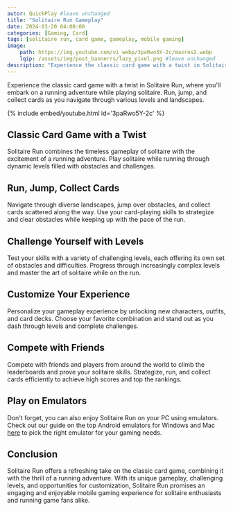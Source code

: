 ```yaml
---
autor: QuickPlay #leave unchanged
title: "Solitaire Run Gameplay"
date: 2024-03-20 04:00:00
categories: [Gaming, Card]
tags: [solitaire run, card game, gameplay, mobile gaming]
image: 
    path: https://img.youtube.com/vi_webp/3paRwo5Y-2c/maxres2.webp 
    lqip: /assets/img/post_bannerrs/lazy_pixel.png #leave unchanged
description: "Experience the classic card game with a twist in Solitaire Run, where you'll embark on a running adventure while playing solitaire. Run, jump, and collect cards as you navigate through various levels and landscapes. Discover its unique gameplay, challenging levels, and how to master the art of solitaire in this exciting mobile gaming experience."
---
```


Experience the classic card game with a twist in Solitaire Run, where you'll embark on a running adventure while playing solitaire. Run, jump, and collect cards as you navigate through various levels and landscapes.

{% include embed/youtube.html id='3paRwo5Y-2c' %}

## Classic Card Game with a Twist
Solitaire Run combines the timeless gameplay of solitaire with the excitement of a running adventure. Play solitaire while running through dynamic levels filled with obstacles and challenges.

## Run, Jump, Collect Cards
Navigate through diverse landscapes, jump over obstacles, and collect cards scattered along the way. Use your card-playing skills to strategize and clear obstacles while keeping up with the pace of the run.

## Challenge Yourself with Levels
Test your skills with a variety of challenging levels, each offering its own set of obstacles and difficulties. Progress through increasingly complex levels and master the art of solitaire while on the run.

## Customize Your Experience
Personalize your gameplay experience by unlocking new characters, outfits, and card decks. Choose your favorite combination and stand out as you dash through levels and complete challenges.

## Compete with Friends
Compete with friends and players from around the world to climb the leaderboards and prove your solitaire skills. Strategize, run, and collect cards efficiently to achieve high scores and top the rankings.

## Play on Emulators
Don't forget, you can also enjoy Solitaire Run on your PC using emulators. Check out our guide on the top Android emulators for Windows and Mac [here](https://quickplaymobile.github.io/posts/Top-10-Best-Android-Emulators-for-Windows-and-Mac/) to pick the right emulator for your gaming needs.

## Conclusion
Solitaire Run offers a refreshing take on the classic card game, combining it with the thrill of a running adventure. With its unique gameplay, challenging levels, and opportunities for customization, Solitaire Run promises an engaging and enjoyable mobile gaming experience for solitaire enthusiasts and running game fans alike.

